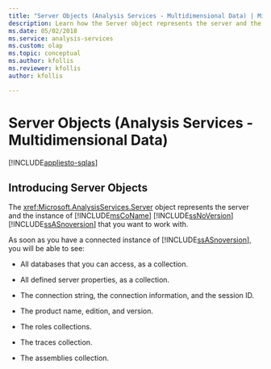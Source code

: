 ```yaml
---
title: "Server Objects (Analysis Services - Multidimensional Data) | Microsoft Docs"
description: Learn how the Server object represents the server and the instance of Microsoft SQL Server Analysis Services that you want to work with.
ms.date: 05/02/2018
ms.service: analysis-services
ms.custom: olap
ms.topic: conceptual
ms.author: kfollis
ms.reviewer: kfollis
author: kfollis

---
```

# Server Objects (Analysis Services - Multidimensional Data)
[!INCLUDE[appliesto-sqlas](../../includes/appliesto-sqlas.md)]
    
## Introducing Server Objects  
 The <xref:Microsoft.AnalysisServices.Server> object represents the server and the instance of [!INCLUDE[msCoName](../../includes/msconame-md.md)] [!INCLUDE[ssNoVersion](../../includes/ssnoversion-md.md)] [!INCLUDE[ssASnoversion](../../includes/ssasnoversion-md.md)] that you want to work with.  
  
 As soon as you have a connected instance of [!INCLUDE[ssASnoversion](../../includes/ssasnoversion-md.md)], you will be able to see:  
  
-   All databases that you can access, as a collection.  
  
-   All defined server properties, as a collection.  
  
-   The connection string, the connection information, and the session ID.  
  
-   The product name, edition, and version.  
  
-   The roles collections.  
  
-   The traces collection.  
  
-   The assemblies collection.  
  
  
